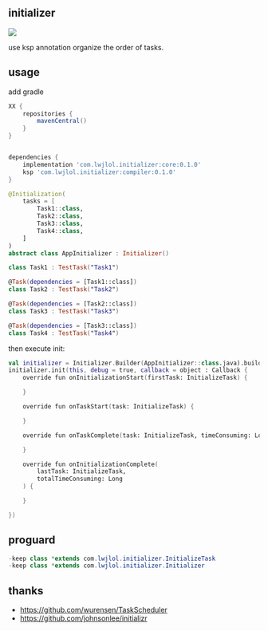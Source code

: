 ## initializer
![](https://maven-badges.herokuapp.com/maven-central/com.lwjlol.initializer/core/badge.svg?style=for-the-badge)

use ksp annotation organize the order of tasks.

## usage

add gradle

```groovy
XX {
    repositories {
        mavenCentral()
    }
}


dependencies {
    implementation 'com.lwjlol.initializer:core:0.1.0'
    ksp 'com.lwjlol.initializer:compiler:0.1.0'
}
```

```kotlin
@Initialization(
    tasks = [
        Task1::class,
        Task2::class,
        Task3::class,
        Task4::class,
    ]
)
abstract class AppInitializer : Initializer()

class Task1 : TestTask("Task1")

@Task(dependencies = [Task1::class])
class Task2 : TestTask("Task2")

@Task(dependencies = [Task2::class])
class Task3 : TestTask("Task3")

@Task(dependencies = [Task3::class])
class Task4 : TestTask("Task4")
```

then execute init:

```kotlin
val initializer = Initializer.Builder(AppInitializer::class.java).build()
initializer.init(this, debug = true, callback = object : Callback {
    override fun onInitializationStart(firstTask: InitializeTask) {

    }

    override fun onTaskStart(task: InitializeTask) {

    }

    override fun onTaskComplete(task: InitializeTask, timeConsuming: Long) {

    }

    override fun onInitializationComplete(
        lastTask: InitializeTask,
        totalTimeConsuming: Long
    ) {

    }

})
```

## proguard

```java
-keep class *extends com.lwjlol.initializer.InitializeTask
-keep class *extends com.lwjlol.initializer.Initializer
```

## thanks

* https://github.com/wurensen/TaskScheduler
* https://github.com/johnsonlee/initializr
